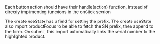 Each button action should have their handle(action) function, instead of directly implimenting functions in the onClick section

The create useState has a field for setting the prefix.
The create useState also import productFocus to be able to fetch the SN prefix, then append to the form. On submit, this import automatically links the serial number to the highlighted product.